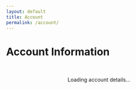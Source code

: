 ```yaml
---
layout: default
title: Account
permalink: /account/
---
```


# Account Information

<div id="account-info" style="text-align:center; margin-top:50px;">
  <p>Loading account details...</p>
</div>

<script>
  loadUserInfo("account-info");
</script>
